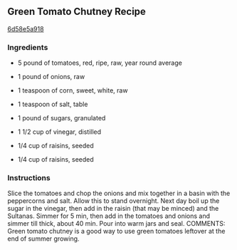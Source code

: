 ## Green Tomato Chutney Recipe

[6d58e5a918](http://cookeatshare.com/recipes/green-tomato-chutney-16716)

### Ingredients

 - 5 pound of tomatoes, red, ripe, raw, year round average

 - 1 pound of onions, raw

 - 1 teaspoon of corn, sweet, white, raw

 - 1 teaspoon of salt, table

 - 1 pound of sugars, granulated

 - 1 1/2 cup of vinegar, distilled

 - 1/4 cup of raisins, seeded

 - 1/4 cup of raisins, seeded

### Instructions

Slice the tomatoes and chop the onions and mix together in a basin with the peppercorns and salt. Allow this to stand overnight. Next day boil up the sugar in the vinegar, then add in the raisin (that may be minced) and the Sultanas. Simmer for 5 min, then add in the tomatoes and onions and simmer till thick, about 40 min. Pour into warm jars and seal. COMMENTS: Green tomato chutney is a good way to use green tomatoes leftover at the end of summer growing.